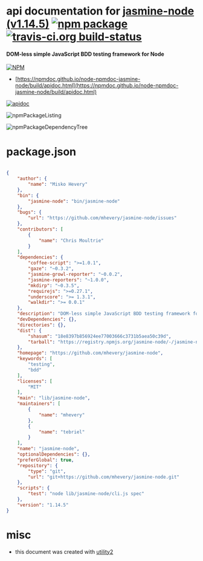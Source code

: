 # api documentation for  [jasmine-node (v1.14.5)](https://github.com/mhevery/jasmine-node)  [![npm package](https://img.shields.io/npm/v/npmdoc-jasmine-node.svg?style=flat-square)](https://www.npmjs.org/package/npmdoc-jasmine-node) [![travis-ci.org build-status](https://api.travis-ci.org/npmdoc/node-npmdoc-jasmine-node.svg)](https://travis-ci.org/npmdoc/node-npmdoc-jasmine-node)
#### DOM-less simple JavaScript BDD testing framework for Node

[![NPM](https://nodei.co/npm/jasmine-node.png?downloads=true&downloadRank=true&stars=true)](https://www.npmjs.com/package/jasmine-node)

- [https://npmdoc.github.io/node-npmdoc-jasmine-node/build/apidoc.html](https://npmdoc.github.io/node-npmdoc-jasmine-node/build/apidoc.html)

[![apidoc](https://npmdoc.github.io/node-npmdoc-jasmine-node/build/screenCapture.buildCi.browser.%252Ftmp%252Fbuild%252Fapidoc.html.png)](https://npmdoc.github.io/node-npmdoc-jasmine-node/build/apidoc.html)

![npmPackageListing](https://npmdoc.github.io/node-npmdoc-jasmine-node/build/screenCapture.npmPackageListing.svg)

![npmPackageDependencyTree](https://npmdoc.github.io/node-npmdoc-jasmine-node/build/screenCapture.npmPackageDependencyTree.svg)



# package.json

```json

{
    "author": {
        "name": "Misko Hevery"
    },
    "bin": {
        "jasmine-node": "bin/jasmine-node"
    },
    "bugs": {
        "url": "https://github.com/mhevery/jasmine-node/issues"
    },
    "contributors": [
        {
            "name": "Chris Moultrie"
        }
    ],
    "dependencies": {
        "coffee-script": ">=1.0.1",
        "gaze": "~0.3.2",
        "jasmine-growl-reporter": "~0.0.2",
        "jasmine-reporters": "~1.0.0",
        "mkdirp": "~0.3.5",
        "requirejs": ">=0.27.1",
        "underscore": ">= 1.3.1",
        "walkdir": ">= 0.0.1"
    },
    "description": "DOM-less simple JavaScript BDD testing framework for Node",
    "devDependencies": {},
    "directories": {},
    "dist": {
        "shasum": "18e8397b856924ee77003666c3731b5aea50c39d",
        "tarball": "https://registry.npmjs.org/jasmine-node/-/jasmine-node-1.14.5.tgz"
    },
    "homepage": "https://github.com/mhevery/jasmine-node",
    "keywords": [
        "testing",
        "bdd"
    ],
    "licenses": [
        "MIT"
    ],
    "main": "lib/jasmine-node",
    "maintainers": [
        {
            "name": "mhevery"
        },
        {
            "name": "tebriel"
        }
    ],
    "name": "jasmine-node",
    "optionalDependencies": {},
    "preferGlobal": true,
    "repository": {
        "type": "git",
        "url": "git+https://github.com/mhevery/jasmine-node.git"
    },
    "scripts": {
        "test": "node lib/jasmine-node/cli.js spec"
    },
    "version": "1.14.5"
}
```



# misc
- this document was created with [utility2](https://github.com/kaizhu256/node-utility2)
